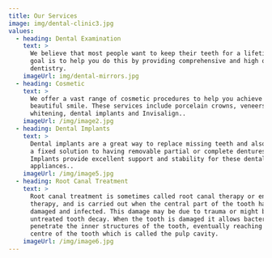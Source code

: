 ```yaml
---
title: Our Services
image: img/dental-clinic3.jpg
values:
  - heading: Dental Examination
    text: >
      We believe that most people want to keep their teeth for a lifetime. Our
      goal is to help you do this by providing comprehensive and high quality
      dentistry.
    imageUrl: img/dental-mirrors.jpg
  - heading: Cosmetic
    text: >
      We offer a vast range of cosmetic procedures to help you achieve a
      beautiful smile. These services include porcelain crowns, veneers, teeth
      whitening, dental implants and Invisalign..
    imageUrl: /img/image2.jpg
  - heading: Dental Implants
    text: >
      Dental implants are a great way to replace missing teeth and also provide
      a fixed solution to having removable partial or complete dentures. 
      Implants provide excellent support and stability for these dental
      appliances..
    imageUrl: /img/image5.jpg
  - heading: Root Canal Treatment
    text: >
      Root canal treatment is sometimes called root canal therapy or endodontic
      therapy, and is carried out when the central part of the tooth has become
      damaged and infected. This damage may be due to trauma or might be due to
      untreated tooth decay. When the tooth is damaged it allows bacteria to
      penetrate the inner structures of the tooth, eventually reaching the very
      centre of the tooth which is called the pulp cavity.
    imageUrl: /img/image6.jpg
---
```

